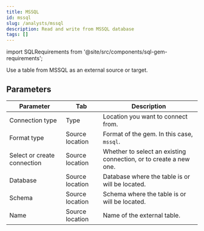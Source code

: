 ```yaml
---
title: MSSQL
id: mssql
slug: /analysts/mssql
description: Read and write from MSSQL database
tags: []
---
```


import SQLRequirements from '@site/src/components/sql-gem-requirements';

<SQLRequirements
  execution_engine="Prophecy Automate"
  sql_package_name=""
  sql_package_version=""
/>

Use a table from MSSQL as an external source or target.

## Parameters

| Parameter                   | Tab             | Description                                                       |
| --------------------------- | --------------- | ----------------------------------------------------------------- |
| Connection type             | Type            | Location you want to connect from.                                |
| Format type                 | Source location | Format of the gem. In this case, `mssql`.                         |
| Select or create connection | Source location | Whether to select an existing connection, or to create a new one. |
| Database                    | Source location | Database where the table is or will be located.                   |
| Schema                      | Source location | Schema where the table is or will be located.                     |
| Name                        | Source location | Name of the external table.                                       |
